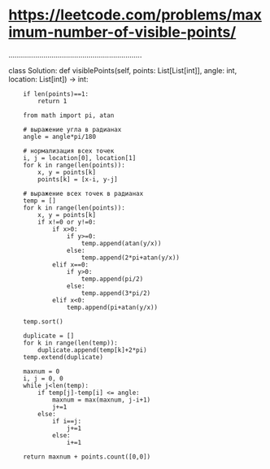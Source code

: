 # https://leetcode.com/problems/maximum-number-of-visible-points/

.................................................................

class Solution:
    def visiblePoints(self, points: List[List[int]], angle: int, location: List[int]) -> int:
        
        if len(points)==1:
            return 1
 
        from math import pi, atan
 
        # выражение угла в радианах
        angle = angle*pi/180
 
        # нормализация всех точек
        i, j = location[0], location[1]
        for k in range(len(points)):
            x, y = points[k]
            points[k] = [x-i, y-j]
 
        # выражение всех точек в радианах
        temp = []
        for k in range(len(points)):
            x, y = points[k]
            if x!=0 or y!=0:
                if x>0:
                    if y>=0:
                        temp.append(atan(y/x))
                    else:
                        temp.append(2*pi+atan(y/x))
                elif x==0:
                    if y>0:
                        temp.append(pi/2)
                    else:
                        temp.append(3*pi/2)
                elif x<0:
                    temp.append(pi+atan(y/x))
 
        temp.sort()
        
        duplicate = []
        for k in range(len(temp)):
            duplicate.append(temp[k]+2*pi)
        temp.extend(duplicate)
 
        maxnum = 0
        i, j = 0, 0
        while j<len(temp):
            if temp[j]-temp[i] <= angle:
                maxnum = max(maxnum, j-i+1)
                j+=1
            else:
                if i==j:
                    j+=1
                else:
                    i+=1
 
        return maxnum + points.count([0,0])
